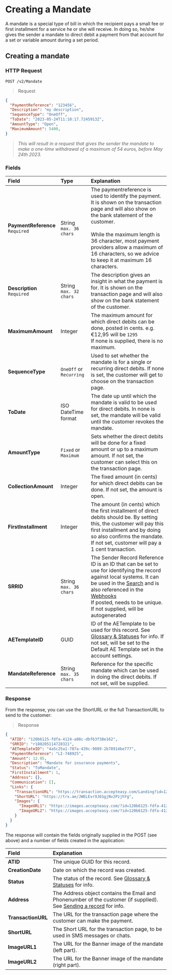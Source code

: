 # Creating a Mandate

A mandate is a special type of bill in which the recipient pays a small fee or first installment for a service he or she will receive. In doing so, he/she gives the sender a mandate to direct debit a payment from that account for a set or variable amount during a set period.

## Creating a mandate

### HTTP Request

`POST /v2/Mandate`

> Request
```json
{
  "PaymentReference": "123456",
  "Description": "my description",
  "SequenceType": "OneOff",
  "ToDate": "2023-05-24T11:10:17.7245913Z",
  "AmountType": "Open",
  "MaximumAmount": 5400,
}
```
> <i>This will result in a request that gives the sender the mandate to make a one-time withdrawal of a maximum of 54 euros, before May 24th 2023.</i>

### Fields

| Field                                      | Type                                | Explanation                                                                                                                                                                                                                                                                                                         |
|:-------------------------------------------|:------------------------------------|:--------------------------------------------------------------------------------------------------------------------------------------------------------------------------------------------------------------------------------------------------------------------------------------------------------------------|
| **PaymentReference** <br/> `Required`      |  String<br/>`max. 36 chars`         | The paymentreference is used to identify the payment. It is shown on the transaction page and will also show on the bank statement of the customer. <br/><br/> While the maximum length is 36 character, most payment providers allow a maximum of 16 characters, so we advice to keep it at maximum 16 characters. |
| **Description** <br/> `Required`        |  String<br/>`max. 32 chars `           | The description gives an insight in what the payment is for. It is shown on the transaction page and will also show on the bank statement of the customer.                                                                                                                                                          |
| **MaximumAmount**                               |  Integer                            | The maximum amount for which direct debits can be done, posted in cents. e.g. &euro;12,95 will be `1295`<br/> If none is supplied, there is no maximum.                                                                                                                                                             |
| **SequenceType**                               |  `OneOff` or `Recurring`             | Used to set whether the mandate is for a single or recurring direct debits. If none is set, the customer will get to choose on the transaction page.                                                                                                                                                                |
| **ToDate**                               |  ISO DateTime format                | The date up until which the mandate is valid to be used for direct debits. In none is set, the mandate will be valid until the customer revokes the mandate.                                                                                                                                                        |
| **AmountType**                               |  `Fixed` or `Maximum`                 | Sets whether the direct debits will be done for a fixed amount or up to a maximum amount. If not set, the customer can select this on the transaction page.                                                                                                                                                         |
| **CollectionAmount**                               |  Integer              | The fixed amount (in cents) for which direct debits can be done. If not set, the amount is open.                                                                                                                                                                                                                    |
| **FirstInstallment**                               |  Integer             | The amount (in cents) which the first installment of direct debits should be. By setting this, the customer will pay this first installment and by doing so also confirms the mandate. If not set, customer will pay a 1 cent transaction.                                                                          |
| **SRRID**                                   |  String<br/>`max. 36 chars `             | The Sender Record Reference ID is an ID that can be set to use for identifying the record against local systems. It can be used in the [Search](?document=search) and is also referenced in the [Webhooks](?document=webhooks)<br/>If posted, needs to be unique. <br/> If not supplied, will be autogenerated      |
| **AETemplateID**                             |  GUID                               | ID of the AETemplate to be used for this record. See [Glossary & Statuses](?document=glossary) for info. If not set, will be set to the Default AE Template set in the account settings.                                                                                                                            |
| **MandateReference**                             |  String<br/>`max. 35 chars `                                | Reference for the specific mandate which can be used in doing the direct debits. If not set, will be supplied.                                                                                                                                                                                                      |





### Response
From the response, you can use the ShortURL or the full TransactionURL to send to the customer:


> Response
```json
{
  "ATID": "120b6125-fdfa-4124-a08c-dbf63f38e162",
  "SRRID": "r180205114728321",
  "AETemplateID": "4a5c25a1-787a-439c-9089-2b78914be777",
  "PaymentReference": "LI-748925",
  "Amount": 12.95,
  "Description": "Mandate for insurance payments",
  "Status": "ToMandate",
  "FirstInstallment": 1,
  "Address": {},
  "Communication": [],
  "Links": {
    "TransactionURL": "https://transaction.accepteasy.com/Landing?id=120b6125-fdfa-4124-a08c-dbf63f38e162&detail=true",
    "ShortURL": "https://trx.ae/JWELEvr9JEGgjNv2PzjhYg",
    "Images": {
      "ImageURL1": "https://images.accepteasy.com/?id=120b6125-fdfa-4124-a08c-dbf63f38e162&Culture=nl-NL&part=1",
      "ImageURL2": "https://images.accepteasy.com/?id=120b6125-fdfa-4124-a08c-dbf63f38e162&Culture=nl-NL&part=2"
    }
  }
}
```

The response will contain the fields originally supplied in the POST (see above) and a number of fields created in the application:

| Field        | Explanation          |
|:-------------|:------------------|
| **ATID**           |  The unique GUID for this record.|
| **CreationDate**           |  Date on which the record was created.|
| **Status** |  The status of the record. See [Glossary & Statuses](?document=glossary&header=mandate-status) for info.  |
| **Address**       |   The Address object contains the Email and Phonenumber of the customer (if supplied). See [Sending a record](?document=sendingMessages&header=sending-a-record) for info.   |
| **TransactionURL**           |  The URL for the transaction page where the customer can make the payment.|
| **ShortURL**           | The Short URL for the transaction page, to be used in SMS messages or chats.|
| **ImageURL1**           |  The URL for the Banner image of the mandate (left part).|
| **ImageURL2**           |  The URL for the Banner image of the mandate (right part).|
